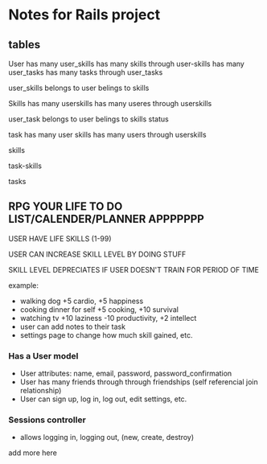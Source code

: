 # Notes for Rails project

## tables

User 
has many user_skills
has many skills through user-skills
has many user_tasks
has many tasks through user_tasks

user_skills
belongs to user
belings to skills

Skills
has many userskills
has many useres through userskills


user_task
belongs to user
belings to skills
status

task
has many user skills
has many users through userskills

skills 

task-skills

tasks



## RPG YOUR LIFE TO DO LIST/CALENDER/PLANNER APPPPPPP

USER HAVE LIFE SKILLS (1-99)

USER CAN INCREASE SKILL LEVEL BY DOING STUFF

SKILL LEVEL DEPRECIATES IF USER DOESN'T TRAIN FOR PERIOD OF TIME

example: 
- walking dog +5 cardio, +5 happiness
- cooking dinner for self +5 cooking, +10 survival
- watching tv +10 laziness -10 productivity, +2 intellect
- user can add notes to their task
- settings page to change how much skill gained, etc.



### Has a User model
- User attributes: name, email, password, password_confirmation
- User has many friends through through friendships (self referencial join relationship)
- User can sign up, log in, log out, edit settings, etc.


### Sessions controller
- allows logging in, logging out, (new, create, destroy)

add more here